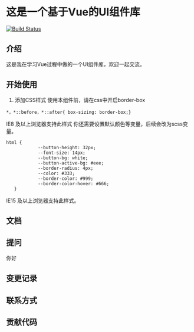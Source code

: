 # 这是一个基于Vue的UI组件库
[![Build Status](https://travis-ci.org/Luobinf/f-UI-demo.svg?branch=master)](https://travis-ci.org/Luobinf/f-UI-demo)
## 介绍
这是我在学习Vue过程中做的一个UI组件库，欢迎一起交流。
## 开始使用
1. 添加CSS样式
使用本组件前，请在css中开启border-box
```
*，*::before，*::after{ box-sizing: border-box;}
```
IE8 及以上浏览器支持此样式
你还需要设置默认颜色等变量，后续会改为scss变量。
```
html {
            --button-height: 32px;
            --font-size: 14px;
            --button-bg: white;
            --button-active-bg: #eee;
            --border-radius: 4px;
            --color: #333;
            --border-color: #999;
            --border-color-hover: #666;
   }
```
IE15 及以上浏览器支持此样式。
## 文档
## 提问
你好
## 变更记录
## 联系方式
## 贡献代码

